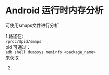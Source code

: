 Android 运行时内存分析
==========================
可使用smaps文件进行分析<br>

1.路径在:<br>
`/proc/$pid/smaps`<br>
pid 可通过：<br>
`adb shell dumpsys meminfo <package_name>`<br>
 来获取<br>
 
 2.
